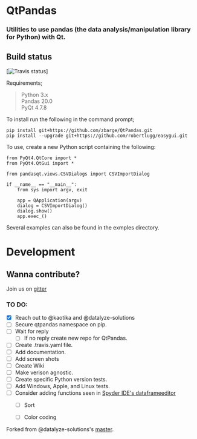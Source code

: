 # QtPandas

### Utilities to use pandas (the data analysis/manipulation library for Python) with Qt.

## Build status
[![Travis status](https://travis-ci.org/draperjames/QtPandas)]

Requirements;
> Python 3.x    
> Pandas 20.0   
> PyQt 4.7.8

To install run the following in the command prompt;
```
pip install git+https://github.com/zbarge/QtPandas.git
pip install --upgrade git+https://github.com/robertlugg/easygui.git
```

To use, create a new Python script containing the following:
```
from PyQt4.QtCore import *
from PyQt4.QtGui import *

from pandasqt.views.CSVDialogs import CSVImportDialog

if __name__ == "__main__":
    from sys import argv, exit

    app = QApplication(argv)
    dialog = CSVImportDialog()
    dialog.show()
    app.exec_()
```
Several examples can also be found in the exmples directory.

# Development

## Wanna contribute?

Join us on [gitter](https://gitter.im/qtpandas/Lobby#)

### TO DO:
- [x] Reach out to @kaotika and @datalyze-solutions
- [ ] Secure qtpandas namespace on pip.
- [ ] Wait for reply
    - [ ] If no reply create new repo for QtPandas.
- [ ] Create .travis.yaml file.
- [ ] Add documentation.
- [ ] Add screen shots
- [ ] Create Wiki
- [ ] Make verison agnostic.
- [ ] Create specific Python version tests.
- [ ] Add Windows, Apple, and Linux tests.
- [ ] Consider adding functions seen in [Spyder IDE's dataframeeditor](https://github.com/spyder-ide/spyder/blob/f2b36f00f873cf4080087bfb529e6256b3e24792/spyder/widgets/variableexplorer/dataframeeditor.py)
    - [ ] Sort
    - [ ] Color coding    



Forked from @datalyze-solutions's [master](https://github.com/datalyze-solutions/pandas-qt).
